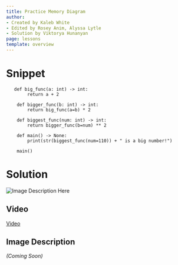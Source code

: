 ```yaml
---
title: Practice Memory Diagram
author:
- Created by Kaleb White
- Edited by Rosey Anim, Alyssa Lytle
- Solution by Viktorya Hunanyan
page: lessons
template: overview
---
```


# Snippet

<pre>
<code class="python">   def big_func(a: int) -> int:
        return a + 2

    def bigger_func(b: int) -> int:
        return big_func(a=b) * 2

    def biggest_func(num: int) -> int:
        return bigger_func(b=num) ** 2

    def main() -> None:
        print(str(biggest_func(num=110)) + " is a big number!")

    main()
</code></pre>

# Solution
<img class="img-fluid" src="/static/practice-mem-diagrams/big_func.jpg" alt="Image Description Here"  />

## Video

[Video](https://youtu.be/vpPrAIKvMPk)

## Image Description
*(Coming Soon)*

<!-- [Video](https://youtu.be/TOeZrIu0GnQ?si=uKDO2Ym6Wdi3RBKT)

<img class="img-fluid" src="/static/practice-mem-diagrams/func-import-00-sol.png" alt=""/> -->